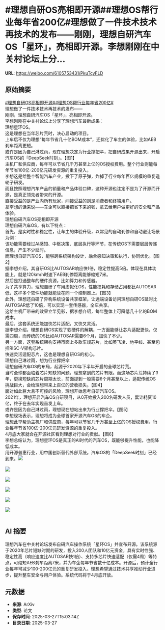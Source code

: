 # #理想自研OS亮相即开源##理想OS帮行业每年省200亿#理想做了一件技术技术再技术的发布——刚刚，理想自研汽车OS「星环」，亮相即开源。李想刚刚在中关村论坛上分...

**URL**: https://weibo.com/6105753431/PkuTcyFLD

## 原始摘要

<a href="https://m.weibo.cn/search?containerid=231522type%3D1%26t%3D10%26q%3D%23%E7%90%86%E6%83%B3%E8%87%AA%E7%A0%94OS%E4%BA%AE%E7%9B%B8%E5%8D%B3%E5%BC%80%E6%BA%90%23&amp;extparam=%23%E7%90%86%E6%83%B3%E8%87%AA%E7%A0%94OS%E4%BA%AE%E7%9B%B8%E5%8D%B3%E5%BC%80%E6%BA%90%23" data-hide=""><span class="surl-text">#理想自研OS亮相即开源#</span></a><a href="https://m.weibo.cn/search?containerid=231522type%3D1%26t%3D10%26q%3D%23%E7%90%86%E6%83%B3OS%E5%B8%AE%E8%A1%8C%E4%B8%9A%E6%AF%8F%E5%B9%B4%E7%9C%81200%E4%BA%BF%23&amp;extparam=%23%E7%90%86%E6%83%B3OS%E5%B8%AE%E8%A1%8C%E4%B8%9A%E6%AF%8F%E5%B9%B4%E7%9C%81200%E4%BA%BF%23" data-hide=""><span class="surl-text">#理想OS帮行业每年省200亿#</span></a><br>理想做了一件技术技术再技术的发布——<br>刚刚，理想自研汽车OS「星环」，亮相即开源。<br>李想刚刚在中关村论坛上分享了理想汽车最新成果：<br>理想星环OS。<br>这是理想在当年芯片荒时，决心启动的项目。<br>上车后不仅为理想“每年节省几十亿BOM成本”，还优化了车主的体验，比如AEB刹车距离更短。<br>或许是因为自己淋过雨，现在理想决定为行业撑把伞，把自研成果开源出来，开启汽车OS的「DeepSeek时刻」。【图1】<br>主机厂和供应商，每年可以节省几千万甚至上亿的OS授权费用。整个行业则能每年节省100亿-200亿元研发资源的重复投入。<br>李想这是给整个智能汽车产业，投下了原子弹，炸掉了行业每年百亿规模的重复造轮子研发。<br>而且按照理想汽车产品的销量和产品体验口碑，这种开源也注定不是为了开源而开源，是真正领先者带来的开源。<br>直接受益的是产业内所有玩家，间接受益的则是消费者和终端用户。<br>拿李想的话来说——车企可以直接把省下来的钱，拿去给用户做更好的安全和产品体验。<br>理想自研汽车OS亮相即开源<br>理想自研汽车OS，有以下特点：<br>首先，是实时性和稳定性，让车主的体验升级，以常见的自动刹停和自动避让场景为例：<br>该功能需要经过AI感知、中枢决策、底层执行等环节，在传统OS下需要层层传递信息，产生不少延时。<br>而理想自研汽车OS，能够跨系统架构设计，融合感知决策和执行，协同优化。【图2】<br>据李想介绍，其自研OS比AUTOSAR响应快1倍，稳定性提高5倍。体现在具体功能上，就是120km/h时速下AEB刹停距离能够缩短7米。<br>然后是打通整车的硬件资源，比如算力和传感器。<br>为了共享算力，理想自研了车用虚拟化OS，性能损耗和存储占用都比AUTOSAR低，这样多个软件功能就能放在同一个控制器上。【图3】<br>此外，理想还自研了异构系统设备共享框架，让远端设备访问理想自研OS延时比AUTOSAR低了10倍，可以实现一套传感器，全车共享。<br>这给主机厂带来的效果立竿见影，据李想介绍，每年整体上可降低几十亿的BOM成本。<br>最后，这套系统还能加快芯片适配，又快又灵活。<br>据李想介绍，理想自研OS实现了软硬件的解耦，一方面能够让芯片适配更快，仅需四周，而传统的OS比如AUTOSAR需要6个月，加快了不少。<br>另一方面，这套系统架构支持市面上多款车规芯片，比如英飞凌、地平线、甚至包括RISC-V架构芯片。<br>快速灵活适配芯片，这也是理想自研OS的初心。<br>理想自己淋过雨，想为行业撑把伞<br>理想自研汽车OS的布局，起源于2020年下半年开启的全球芯片荒。<br>当时全球都面临着芯片短缺的问题，理想拿到的芯片有限。而这场芯片荒持续了3年，更换短缺的芯片周期太长，前面提到一般需要6个月甚至以上，适配传统OS挑战巨大，会给理想带来上百亿的营收损失。【图4】<br>面对如此巨大且不可控的风险，理想开始思考自研汽车OS。<br>2021年，理想开启汽车OS自研项目，从0开始投入200名研发人员，累计耗资10亿，终于在去年实现首发上车。<br>或许是因为自己淋过雨，理想现在想站出来为行业撑把伞。【图5】<br>李想现场表示，理想将成为全球首家开源汽车OS的车企。<br>理想此举帮助主机厂和供应商，每年可以节省几千万甚至上亿的OS授权费用，行业每年节省100亿-200亿元研发资源的重复投入。<br>4月底大家就会在开源社区看到理想对行业的贡献。【图6】<br>李想总结认为，理想星环OS是真正的AI时代的汽车OS，既能够提升性能，也能降低成本。<br>用开源普惠行业，用中国创新替代外部系统，汽车OS的「DeepSeek时刻」已经到来。<img style="" src="https://tvax4.sinaimg.cn/large/006Fd7o3gy1hzvmiz4qduj30zk0ifgyh.jpg" referrerpolicy="no-referrer"><br><br><img style="" src="https://tvax3.sinaimg.cn/large/006Fd7o3gy1hzvmiyn07cj30zi0k045j.jpg" referrerpolicy="no-referrer"><br><br><img style="" src="https://tvax2.sinaimg.cn/large/006Fd7o3gy1hzvmiz2cp2j30vp0k0gt2.jpg" referrerpolicy="no-referrer"><br><br><img style="" src="https://tvax2.sinaimg.cn/large/006Fd7o3gy1hzvmiz1pnej30vo0k0dp4.jpg" referrerpolicy="no-referrer"><br><br><img style="" src="https://tvax2.sinaimg.cn/large/006Fd7o3gy1hzvmiytmzij30u90k07f7.jpg" referrerpolicy="no-referrer"><br><br><img style="" src="https://tvax3.sinaimg.cn/large/006Fd7o3gy1hzvmiz2zdvj30wj0k0k4u.jpg" referrerpolicy="no-referrer"><br><br>

## AI 摘要

理想汽车在中关村论坛发布自研汽车操作系统「星环OS」并宣布开源。该系统源于2020年芯片短缺时期的研发，投入200人团队和10亿元资金，具有实时性强、稳定性高（响应速度比AUTOSAR快1倍）、支持多芯片快速适配（仅需4周）等特点，可缩短AEB刹车距离7米，并为车企每年节省数十亿成本。开源后，预计全行业每年可减少100-200亿元的重复研发投入。理想希望通过技术共享推动行业进步，提升整车安全与用户体验。系统代码将于4月底开放。

## 元数据

- **来源**: ArXiv
- **类型**: 论文
- **保存时间**: 2025-03-27T15:03:14Z
- **目录日期**: 2025-03-27
